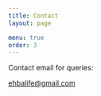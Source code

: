 ```yaml
---
title: Contact
layout: page

menu: true
order: 3
---
```


Contact email for queries:

ehbalife@gmail.com
